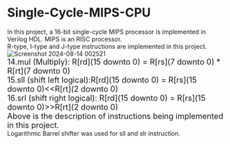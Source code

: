 # Single-Cycle-MIPS-CPU
In this project, a 16-bit single-cycle MIPS processor is implemented in Verilog HDL. MIPS is an RISC processor.<br>
R-type, I-type and J-type instructions are implemented in this project.<br>
![Screenshot 2024-08-14 002521](https://github.com/user-attachments/assets/4b6d8f59-1b44-4236-8d1d-697628810627)<br>
<font size="4">14.mul (Multiply): R[rd](15 downto 0) = R[rs](7 downto 0) * R[rt](7 downto 0) <br>
15.sll (shift left logical):R[rd](15 downto 0) = R[rs](15 downto 0)<<R[rt](2 downto 0)<br>
16.srl (shift right logical): R[rd](15 downto 0) = R[rs](15 downto 0)>>R[rt](2 downto 0)<br>
Above is the description of instructions being implemented in this project.</font><br>
Logarithmic Barrel shifter was used for sll and slr instruction.
